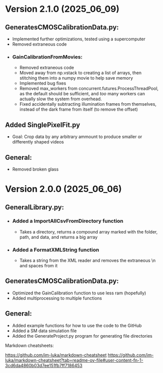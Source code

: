 # Version 2.1.0 (2025_06_09)
## GeneratesCMOSCalibrationData.py:
  - Implemented further optimizations, tested using a supercomputer
  - Removed extraneous code
  - ### GainCalibrationFromMovies:
    - Removed extraneous code
    - Moved away from np.vstack to creating a list of arrays, then stitching them into a numpy movie to help save memory
    - Implemented bug fixes
    - Removed max_workers from concurrent.futures.ProcessThreadPool, as the default should be sufficient, and *too* many workers can actually slow the system from overhead.
    - Fixed accidentally subtracting illumination frames from themselves, instead of the dark frame from itself (to remove the offset)
    

## Added SinglePixelFit.py
  - Goal: Crop data by any arbitrary ammount to produce smaller or differently shaped videos

## General:
  - Removed broken glass



# Version 2.0.0 (2025_06_06)
## GeneralLibrary.py:
- ### Added a ImportAllCsvFromDirectory function
  - Takes a directory, returns a compound array marked with the folder, path, and data, and returns a big array
- ### Added a FormatXMLString function
  - Takes a string from the XML reader and removes the extraneous \n and spaces from it

## GeneratesCMOSCalibrationData.py:
  - Optimized the GainCalibration function to use less ram (hopefully)
  - Added multiprocessing to multiple functions


## General:
- Added example functions for how to use the code to the GitHub
- Added a SM data simulation file
- Added the GenerateProject.py program for generating file directories

  
Markdown cheatsheets: 

https://github.com/im-luka/markdown-cheatsheet
https://github.com/im-luka/markdown-cheatsheet?tab=readme-ov-file#user-content-fn-1-3cd6da4860b03d7ee151fb7ff7186453
